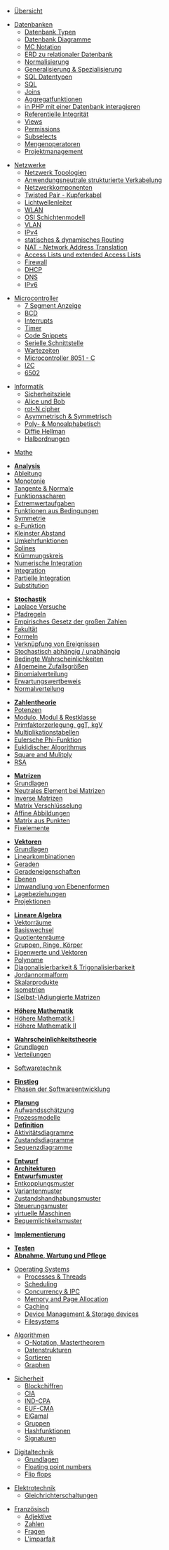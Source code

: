* [Übersicht](/)
<!-- /// [db-db] -->
* [Datenbanken](/db/db)
  * [Datenbank Typen](/db/datenbank_typen.md)
  * [Datenbank Diagramme](db/diagramme.md)
  * [MC Notation](db/mc_notation.md)
  * [ERD zu relationaler Datenbank](db/erd_zu_db.md)
  * [Normalisierung](db/normalisierung.md)
  * [Generalisierung & Spezialisierung](db/generalisierung_spezialisierung.md)
  * [SQL Datentypen](db/datentypen.md)
  * [SQL](db/sql.md)
  * [Joins](db/joins.md)
  * [Aggregatfunktionen](db/aggregatfunktionen.md)
  * [in PHP mit einer Datenbank interagieren](db/php_db_interaktionen.md)
  * [Referentielle Integrität](db/referentielle_integrität.md)
  * [Views](db/views.md)
  * [Permissions](db/permissions.md)
  * [Subselects](db/subselects.md)
  * [Mengenoperatoren](db/mengenoperatoren.md)
  * [Projektmanagement](db/projektmanagement.md)
<!-- /// [db-db] -->
<!-- /// [netzwerke-netzwerke] -->
* [Netzwerke](/netzwerke/netzwerke)
  * [Netzwerk Topologien](/netzwerke/topologien.md)
  * [Anwendungsneutrale strukturierte Verkabelung](/netzwerke/strukturierte_verkabelung.md)
  * [Netzwerkkomponenten](/netzwerke/netzwerkkomponenten.md)
  * [Twisted Pair - Kupferkabel](/netzwerke/twisted_pair.md)
  * [Lichtwellenleiter](/netzwerke/lwl.md)
  * [WLAN](/netzwerke/wlan.md)
  * [OSI Schichtenmodell](/netzwerke/osi_schichtenmodell.md)
  * [VLAN](/netzwerke/vlan.md)
  * [IPv4](/netzwerke/ipv4.md)
  * [statisches & dynamisches Routing](/netzwerke/routing.md)
  * [NAT - Network Address Translation](/netzwerke/nat.md)
  * [Access Lists und extended Access Lists](/netzwerke/acl.md)
  * [Firewall](/netzwerke/firewall.md)
  * [DHCP](/netzwerke/dhcp.md)
  * [DNS](/netzwerke/dns.md)
  * [IPv6](/netzwerke/ipv6.md)
<!-- /// [netzwerke-netzwerke] -->
<!-- /// [microcontroller-microcontroller] -->
* [Microcontroller](microcontroller/microcontroller)
  * [7 Segment Anzeige](/microcontroller/7segment.md)
  * [BCD](/microcontroller/bcd.md)
  * [Interrupts](/microcontroller/interrupts.md)
  * [Timer](/microcontroller/timer.md)
  * [Code Snippets](/microcontroller/code_snippets.md)
  * [Serielle Schnittstelle](/microcontroller/serielle_schnittstelle.md)
  * [Wartezeiten](/microcontroller/wartezeiten.md)
  * [Microcontroller 8051 - C](/microcontroller/8051-C.md)
  * [I2C](/microcontroller/i2c.md)
  * [6502](/microcontroller/6502.md)
<!-- /// [microcontroller-microcontroller] -->
<!-- /// [informatik-informatik] -->
* [Informatik](informatik/informatik)
  * [Sicherheitsziele](informatik/sicherheitsziele.md)
  * [Alice und Bob](informatik/alice_und_bob.md)
  * [rot-N cipher](informatik/rot-n.md)
  * [Asymmetrisch & Symmetrisch](informatik/a_symmetrisch.md)
  * [Poly- & Monoalphabetisch](informatik/poly_mono_alphabetisch.md)
  * [Diffie Hellman](informatik/diffie_hellman.md)
  * [Halbordnungen](informatik/halbordnung.md)
<!-- /// [informatik-informatik] -->
<!-- /// [mathe-mathe] -->
* [Mathe](/mathe/mathe)
<!-- /// [mathe-analysis] -->
  * [**Analysis**](mathe/analysis.md)
  * [Ableitung](mathe/ableitung.md)
  * [Monotonie](mathe/monotonie.md)
  * [Tangente & Normale](mathe/tangente_normale.md)
  * [Funktionsscharen](mathe/funktionsscharen.md)
  * [Extremwertaufgaben](mathe/extremwertaufgaben.md)
  * [Funktionen aus Bedingungen](mathe/funktionen_aus_bedingungen.md)
  * [Symmetrie](mathe/symmetrie.md)
  * [e-Funktion](mathe/e-funktion.md)
  * [Kleinster Abstand](mathe/kleinster_abstand.md)
  * [Umkehrfunktionen](mathe/umkehrfunktionen.md)
  * [Splines](mathe/splines.md)
  * [Krümmungskreis](mathe/krümmungskreis.md)
  * [Numerische Integration](mathe/numerische_integration.md)
  * [Integration](mathe/integration.md)
  * [Partielle Integration](mathe/partielle_integration.md)
  * [Substitution](mathe/substitution.md)
<!-- /// [mathe-analysis] -->
<!-- /// [mathe-stochastik] -->
  * [**Stochastik**](/mathe/stochastik.md)
  * [Laplace Versuche](mathe/laplace.md)
  * [Pfadregeln](mathe/pfadregeln.md)
  * [Empirisches Gesetz der großen Zahlen](mathe/empirisches_gesetz_der_großen_zahlen.md)
  * [Fakultät](mathe/factorial.md)
  * [Formeln](mathe/stochastik_formeln.md)
  * [Verknüpfung von Ereignissen](mathe/verknüpfung_von_ereignissen.md)
  * [Stochastisch abhängig / unabhängig](mathe/stochastisch_abhängig_unabhängig.md)
  * [Bedingte Wahrscheinlichkeiten](/mathe/bedingte_wahrscheinlichkeiten.md)
  * [Allgemeine Zufallsgrößen](mathe/zufallsgrößen.md)
  * [Binomialverteilung](/mathe/binomialverteilung.md)
  * [Erwartungswertbeweis](mathe/erwartungswertbeweis.md)
  * [Normalverteilung](/mathe/normalverteilung.md)
<!-- /// [mathe-stochastik] -->
<!-- /// [mathe-zahlentheorie] -->
  * [**Zahlentheorie**](/mathe/zahlentheorie.md)
  * [Potenzen](mathe/potenzen.md)
  * [Modulo, Modul & Restklasse](mathe/modulo_modul_restklasse.md)
  * [Primfaktorzerlegung, ggT, kgV](mathe/primfaktorzerlegung_ggt_kgv.md)
  * [Multiplikationstabellen](mathe/multiplikationstabellen.md)
  * [Eulersche Phi-Funktion](mathe/phi.md)
  * [Euklidischer Algorithmus](mathe/euklidischer_algorithmus.md)
  * [Square and Mulitply](mathe/square_and_multiply.md)
  * [RSA](mathe/rsa.md)
<!-- /// [mathe-zahlentheorie] -->
<!-- /// [mathe-matrizen] -->
  * [**Matrizen**](/mathe/matrizen.md)
  * [Grundlagen](mathe/matrix_grundlagen.md)
  * [Neutrales Element bei Matrizen](mathe/matrix_neutrales_element.md)
  * [Inverse Matrizen](mathe/matrix_inverse.md)
  * [Matrix Verschlüsselung](mathe/matrix_verschluesselung.md)
  * [Affine Abbildungen](mathe/affine_abbildungen.md)
  * [Matrix aus Punkten](mathe/abbildungsmatrix_aus_punkten.md)
  * [Fixelemente](/mathe/fixelemente.md)
<!-- /// [mathe-matrizen] -->
<!-- /// [mathe-vektoren] -->
  * [**Vektoren**](/mathe/vektoren.md)
  * [Grundlagen](mathe/vektor_grundlagen.md)
  * [Linearkombinationen](/mathe/linearkombinationen.md)
  * [Geraden](/mathe/geraden.md)
  * [Geradeneigenschaften](/mathe/geradeneigenschaften.md)
  * [Ebenen](/mathe/ebenen.md)
  * [Umwandlung von Ebenenformen](/mathe/ebenenformumwandlungen.md)
  * [Lagebeziehungen](/mathe/lagebeziehungen.md)
  * [Projektionen](/mathe/projektionen.md)
<!-- /// [mathe-vektoren] -->
<!-- /// [mathe-lineare-algebra] -->
  * [**Lineare Algebra**](/mathe/lineare_algebra.md)
  * [Vektorräume](/mathe/vektorräume.md)
  * [Basiswechsel](/mathe/basiswechsel.md)
  * [Quotientenräume](/mathe/quotientenraum.md)
  * [Gruppen, Ringe, Körper](/mathe/gruppen_ringe_körper.md)
  * [Eigenwerte und Vektoren](/mathe/eigenwerte_vektoren.md)
  * [Polynome](/mathe/polynome.md)
  * [Diagonalisierbarkeit & Trigonalisierbarkeit](/mathe/diagonalisierbarkeit_trigonalisierbarkeit.md)
  * [Jordannormalform](/mathe/jordannormalform.md)
  * [Skalarprodukte](/mathe/skalarprodukte.md)
  * [Isometrien](/mathe/isometrien.md)
  * [(Selbst-)Adjungierte Matrizen](/mathe/adjungierte_matrizen.md)
<!-- /// [ mathe-lineare-algebra] -->
<!-- /// [mathe-höhere-mathematik] -->
  * [**Höhere Mathematik**](/mathe/höhere_mathematik.md)
  * [Höhere Mathematik I](/mathe/höhere_mathematik_1.md)
  * [Höhere Mathematik II](/mathe/höhere_mathematik_2.md)
<!-- /// [mathe-höhere-mathematik] -->
<!-- /// [mathe-wahrscheinlichkeitstheorie] -->
  * [**Wahrscheinlichkeitstheorie**](/mathe/wahrscheinlichkeitstheorie.md)
  * [Grundlagen](/mathe/wt_grundlagen.md)
  * [Verteilungen](/mathe/verteilungen.md)
<!-- /// [mathe-wahrscheinlichkeitstheorie] -->
<!-- /// [mathe-mathe] -->
<!-- /// [swt-swt] -->
* [Softwaretechnik](/swt/swt)
<!-- /// [swt-einstieg] -->
  * [**Einstieg**](/swt/einstieg.md)
  * [Phasen der Softwareentwicklung](/swt/phasen.md)
<!-- /// [swt-einstieg] -->
<!-- /// [swt-planung] -->
  * [**Planung**](/swt/planung.md)
  * [Aufwandsschätzung](/swt/aufwandsschätzung.md)
  * [Prozessmodelle](/swt/prozessmodelle.md)
  * [**Definition**](/swt/definition.md)
  * [Aktivitätsdiagramme](/swt/aktivitätsdiagramme.md)
  * [Zustandsdiagramme](/swt/zustandsdiagramme.md)
  * [Sequenzdiagramme](/swt/sequenzdiagramme.md)
<!-- /// [swt-planung] -->
<!-- /// [swt-entwurf] -->
  * [**Entwurf**](/swt/entwurf.md)
  * [**Architekturen**](/swt/architekturen.md)
  * [**Entwurfsmuster**](/swt/entwurfsmuster.md)
  * [Entkopplungsmuster](/swt/entkopplungsmuster.md)
  * [Variantenmuster](/swt/variantenmuster.md)
  * [Zustandshandhabungsmuster](/swt/zustandshandhabungsmuster.md)
  * [Steuerungsmuster](/swt/steuerungsmuster.md)
  * [virtuelle Maschinen](/swt/virtuelle_maschinen.md)
  * [Bequemlichkeitsmuster](/swt/bequemlichkeitsmuster.md)
<!-- /// [swt-entwurf] -->
<!-- /// [swt-implementierung] -->
  * [**Implementierung**](/swt/implementierung.md)
<!-- /// [swt-implementierung] -->
<!-- /// [swt-testen-wartung-pflege] -->
  * [**Testen**](/swt/testen.md)
  * [**Abnahme, Wartung und Pflege**](/swt/abnahme_wartung_und_pflege.md)
<!-- /// [swt-testen-wartung-pflege] -->
<!-- /// [swt-swt] -->
<!-- /// [os-os] -->
* [Operating Systems](/os/os)
  * [Processes & Threads](/os/process_thread.md)
  * [Scheduling](/os/scheduling.md)
  * [Concurrency & IPC](/os/concurrency_ipc.md)
  * [Memory and Page Allocation](/os/allocation.md)
  * [Caching](/os/caching.md)
  * [Device Management & Storage devices](/os/device_storage.md)
  * [Filesystems](/os/filesystems.md)
<!-- /// [os-os] -->
<!-- /// [algo-algo] -->
* [Algorithmen](/algorithmen/algorithmen)
  * [O-Notation, Mastertheorem](/algorithmen/o_notation_mastertheorem.md)
  * [Datenstrukturen](/algorithmen/datenstrukturen.md)
  * [Sortieren](/algorithmen/sortieren.md)
  * [Graphen](/algorithmen/graphen.md)
<!-- /// [algo-algo] -->
<!-- /// [sicherheit-sicherheit] -->
* [Sicherheit](/sicherheit/sicherheit)
  * [Blockchiffren](/sicherheit/blockchiffren.md)
  * [CIA](/sicherheit/cia.md)
  * [IND-CPA](/sicherheit/ind-cpa.md)
  * [EUF-CMA](/sicherheit/euf-cma.md)
  * [ElGamal](/sicherheit/elgamal.md)
  * [Gruppen](/sicherheit/gruppen.md)
  * [Hashfunktionen](/sicherheit/hashfunktionen.md)
  * [Signaturen](/sicherheit/signaturen.md)
<!-- /// [sicherheit-sicherheit] -->
<!-- /// [dt-dt] -->
* [Digitaltechnik](/dt/dt)
  * [Grundlagen](/dt/grundlagen.md)
  * [Floating point numbers](/dt/floats.md)
  * [Flip flops](/dt/flipflops.md)
<!-- /// [dt-dt] -->
<!-- /// [etk-etk] -->
* [Elektrotechnik](/etk/etk)
  * [Gleichrichterschaltungen](etk/gleichrichterschaltungen.md)
<!-- /// [etk-etk] -->
<!-- /// [französisch-französisch] -->
* [Französisch](/französisch/französisch)
  * [Adjektive](/französisch/adjektive.md)
  * [Zahlen](/französisch/zahlen.md)
  * [Fragen](/französisch/fragen.md)
  * [L'imparfait](/französisch/imperfekt.md)
<!-- /// [französisch-französisch] -->
